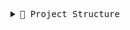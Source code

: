 <pre lang="markdown"> <details> <summary>📁 Project Structure</summary> ```bash .
├── .gitignore
├── Makefile
├── README.md
├── secrets
│   ├── mariadb
│   │   ├── mdb_root_pwd.txt
│   │   └── mdb_user_pwd.txt
│   ├── ssl
│   │   ├── lpolizzi.42.fr.crt
│   │   └── lpolizzi.42.fr.key
│   └── wordpress
│       ├── wp_admin_mail.txt
│       ├── wp_admin_pwd.txt
│       └── wp_user_mail.txt
└── srcs
    ├── docker-compose.yml
    ├── .env
    └── requirements
        ├── mariadb
        │   ├── conf
        │   │   └── setup.sh
        │   └── Dockerfile
        ├── nginx
        │   ├── conf
        │   │   ├── entrypoint.sh
        │   │   └── nginx.conf.template
        │   └── Dockerfile
        └── wordpress
            ├── conf
            │   ├── setup.sh
            │   ├── wp-config.php
            │   └── www.conf.template
            └── Dockerfile

13 directories, 21 files
 ``` </details> </pre>
